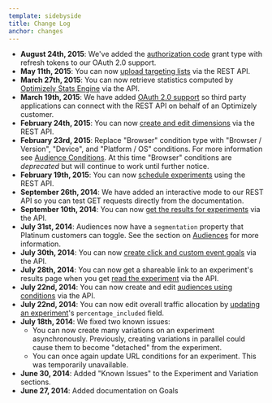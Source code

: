```yaml
---
template: sidebyside
title: Change Log
anchor: changes
---
```

* **August 24th, 2015**: We've added the [authorization code](#authorization-code-grant) grant type with refresh tokens to our OAuth 2.0 support.
* **May 11th, 2015**: You can now [upload targeting lists](#lists) via the REST API.
* **March 27th, 2015**: You can now retrieve statistics computed by <a target="_blank" href="https://help.optimizely.com/hc/en-us/articles/200039895">Optimizely Stats Engine</a> via the API.
* **March 19th, 2015**: We have added [OAuth 2.0 support](#oauth) so third party applications can connect with the REST API on behalf of an Optimizely customer.
* **February 24th, 2015**: You can now [create and edit dimensions](#dimensions) via the REST API.
* **February 23rd, 2015**: Replace "Browser" condition type with "Browser / Version", "Device", and "Platform / OS" conditions. For more information see [Audience Conditions](/rest/conditions). At this time "Browser" conditions are _deprecated_ but will continue to work until further notice.
* **February 19th, 2015**: You can now [schedule experiments](#schedules) using the REST API.
* **September 26th, 2014**: We have added an interactive mode to our REST API so you can test GET requests directly from the documentation.
* **September 10th, 2014**: You can now [get the results for experiments](#get-results) via the API.
* **July 31st, 2014**: Audiences now have a `segmentation` property that Platinum customers can toggle. See the section on [Audiences](#audiences) for more information.
* **July 30th, 2014**: You can now [create click and custom event goals](#create-goal) via the API.
* **July 28th, 2014**: You can now get a shareable link to an experiment's results page when you get [read the experiment](#read-experiment) via the API.
* **July 22nd, 2014**: You can now create and edit [audiences using conditions](/rest/conditions) via the API.
* **July 22nd, 2014**: You can now edit overall traffic allocation by [updating an experiment](#update-experiment)'s `percentage_included` field.
* **July 18th, 2014**: We fixed two known issues:
  * You can now create many variations on an experiment asynchronously. Previously, creating variations in parallel could cause them to become "detached" from the experiment.
  * You can once again update URL conditions for an experiment. This was temporarily unavailable.
* **June 30, 2014**: Added "Known Issues" to the Experiment and Variation sections.
* **June 27, 2014**: Added documentation on Goals
